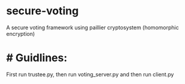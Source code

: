 # secure-voting
A secure voting framework using paillier cryptosystem (homomorphic encryption)

# # Guidlines:
First run trustee.py, then run voting_server.py and then run client.py
